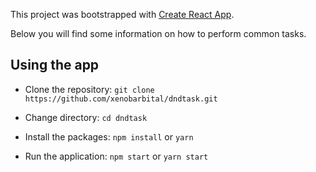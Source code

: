 This project was bootstrapped with [Create React App](https://github.com/facebook/create-react-app). 

Below you will find some information on how to perform common tasks.<br>

## Using the app

* Clone the repository: `git clone https://github.com/xenobarbital/dndtask.git`

* Change directory: `cd dndtask`

* Install the packages: `npm install` or `yarn`

* Run the application: `npm start` or `yarn start`
